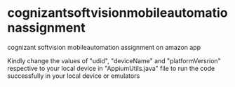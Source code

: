 # cognizantsoftvisionmobileautomationassignment
cognizant softvision mobileautomation assignment on amazon app

Kindly change the values of "udid", "deviceName" and "platformVersrion" respective to your local device in "AppiumUtils.java" file to run the code successfully in your local device or emulators
